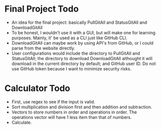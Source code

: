 # Final Project Todo
- An idea for the final project: basically
PullGitAll and StatusGitAll and
DownloadGitAll
- To be honest, I wouldn't use it with a
GUI, but will make one for learning purposes.
Mainly, it' be used as a CLI just like
GitHub CLI.
- DownloadGitAll can maybe work by using
API's from GitHub, or I could parse from
the website directly.
- User configurations would include
the directory to PullGitAll and StatusGitAll;
the directory to download DownloadGitAll
althought it will download in the current
directory by default; and GitHub user ID.
Do not use GitHub token because I want to
minimize security risks.

# Calculator Todo
- First, use regex to see if the input
is valid.
- Sort multiplication and division first
and then addition and subtraction.
- Vectors to store numbers in order and
operations in order. The operations vector
will have 1 less item than that of numbers.
- Calculate.

